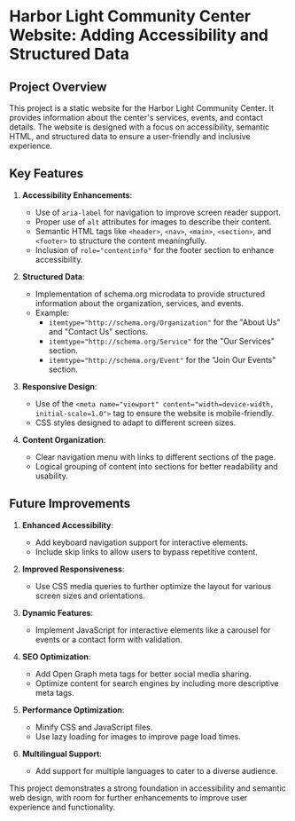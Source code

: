 # Harbor Light Community Center Website: Adding Accessibility and Structured Data

## Project Overview

This project is a static website for the Harbor Light Community Center. It provides information about the center's services, events, and contact details. The website is designed with a focus on accessibility, semantic HTML, and structured data to ensure a user-friendly and inclusive experience.

## Key Features

1. **Accessibility Enhancements**:

   - Use of `aria-label` for navigation to improve screen reader support.
   - Proper use of `alt` attributes for images to describe their content.
   - Semantic HTML tags like `<header>`, `<nav>`, `<main>`, `<section>`, and `<footer>` to structure the content meaningfully.
   - Inclusion of `role="contentinfo"` for the footer section to enhance accessibility.

2. **Structured Data**:

   - Implementation of schema.org microdata to provide structured information about the organization, services, and events.
   - Example:
     - `itemtype="http://schema.org/Organization"` for the "About Us" and "Contact Us" sections.
     - `itemtype="http://schema.org/Service"` for the "Our Services" section.
     - `itemtype="http://schema.org/Event"` for the "Join Our Events" section.

3. **Responsive Design**:

   - Use of the `<meta name="viewport" content="width=device-width, initial-scale=1.0">` tag to ensure the website is mobile-friendly.
   - CSS styles designed to adapt to different screen sizes.

4. **Content Organization**:
   - Clear navigation menu with links to different sections of the page.
   - Logical grouping of content into sections for better readability and usability.

## Future Improvements

1. **Enhanced Accessibility**:

   - Add keyboard navigation support for interactive elements.
   - Include skip links to allow users to bypass repetitive content.

2. **Improved Responsiveness**:

   - Use CSS media queries to further optimize the layout for various screen sizes and orientations.

3. **Dynamic Features**:

   - Implement JavaScript for interactive elements like a carousel for events or a contact form with validation.

4. **SEO Optimization**:

   - Add Open Graph meta tags for better social media sharing.
   - Optimize content for search engines by including more descriptive meta tags.

5. **Performance Optimization**:

   - Minify CSS and JavaScript files.
   - Use lazy loading for images to improve page load times.

6. **Multilingual Support**:
   - Add support for multiple languages to cater to a diverse audience.

This project demonstrates a strong foundation in accessibility and semantic web design, with room for further enhancements to improve user experience and functionality.
